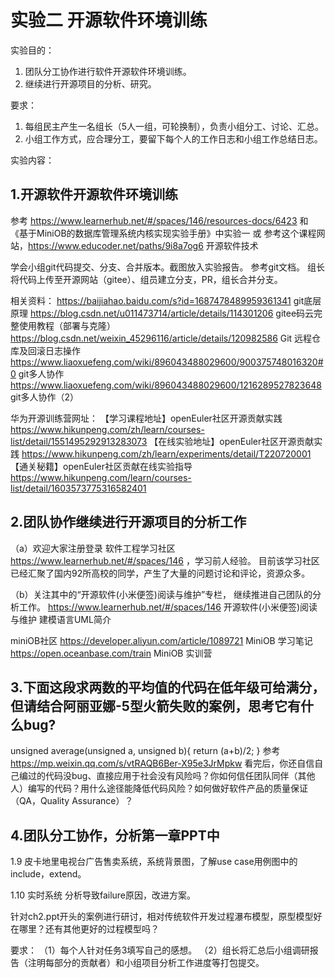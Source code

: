 # 实验二 开源软件环境训练

实验目的：

1. 团队分工协作进行软件开源软件环境训练。
2. 继续进行开源项目的分析、研究。

要求：

1. 每组民主产生一名组长（5人一组，可轮换制），负责小组分工、讨论、汇总。
2. 小组工作方式，应合理分工，要留下每个人的工作日志和小组工作总结日志。

实验内容：

## 1.开源软件开源软件环境训练

参考 https://www.learnerhub.net/#/spaces/146/resources-docs/6423
    和 《基于MiniOB的数据库管理系统内核实现实验手册》中实验一
   或 参考这个课程网站，https://www.educoder.net/paths/9i8a7og6   开源软件技术

学会小组git代码提交、分支、合并版本。截图放入实验报告。 参考git文档。
组长将代码上传至开源网站（gitee）、组员建立分支，PR，组长合并分支。 

  相关资料： 
  https://baijiahao.baidu.com/s?id=1687478489959361341   git底层原理
  https://blog.csdn.net/u011473714/article/details/114301206   gitee码云完整使用教程（部署与克隆）
  https://blog.csdn.net/weixin_45296116/article/details/120982586   Git 远程仓库及回滚日志操作
  https://www.liaoxuefeng.com/wiki/896043488029600/900375748016320#0  git多人协作
  https://www.liaoxuefeng.com/wiki/896043488029600/1216289527823648  git多人协作（2）

华为开源训练营网址：
【学习课程地址】openEuler社区开源贡献实践 https://www.hikunpeng.com/zh/learn/courses-list/detail/1551495292913283073
【在线实验地址】openEuler社区开源贡献实践 https://www.hikunpeng.com/zh/learn/experiments/detail/T220720001 
【通关秘籍】openEuler社区贡献在线实验指导 https://www.hikunpeng.com/learn/courses-list/detail/1603573775316582401 

## 2.团队协作继续进行开源项目的分析工作

（a）欢迎大家注册登录 软件工程学习社区 https://www.learnerhub.net/#/spaces/146 ，学习前人经验。
     目前该学习社区已经汇聚了国内92所高校的同学，产生了大量的问题讨论和评论，资源众多。

（b）关注其中的“开源软件(小米便签)阅读与维护”专栏， 继续推进自己团队的分析工作。
https://www.learnerhub.net/#/spaces/146  开源软件(小米便签)阅读与维护
   建模语言UML简介

  miniOB社区
  https://developer.aliyun.com/article/1089721 MiniOB 学习笔记
  https://open.oceanbase.com/train  MiniOB 实训营

## 3.下面这段求两数的平均值的代码在低年级可给满分，但请结合阿丽亚娜-5型火箭失败的案例，思考它有什么bug?

unsigned average(unsigned a, unsigned b){
return (a+b)/2; 
}
参考 https://mp.weixin.qq.com/s/vtRAQB6Ber-X95e3JrMpkw
看完后，你还自信自己编过的代码没bug、直接应用于社会没有风险吗？你如何信任团队同伴（其他人）编写的代码？用什么途径能降低代码风险？如何做好软件产品的质量保证（QA，Quality Assurance）？



## 4.团队分工协作，分析第一章PPT中

1.9 皮卡地里电视台广告售卖系统，系统背景图，了解use case用例图中的include，extend。

1.10 实时系统 
分析导致failure原因，改进方案。

针对ch2.ppt开头的案例进行研讨，相对传统软件开发过程瀑布模型，原型模型好在哪里？还有其他更好的过程模型吗？

要求：
（1）每个人针对任务3填写自己的感想。
（2）组长将汇总后小组调研报告（注明每部分的贡献者）和小组项目分析工作进度等打包提交。

